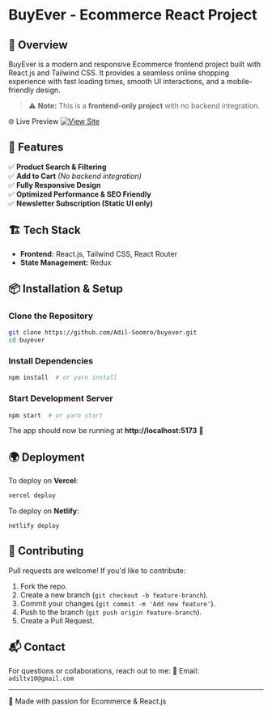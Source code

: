 # BuyEver - Ecommerce React Project


## 🛒 Overview
BuyEver is a modern and responsive Ecommerce frontend project built with React.js and Tailwind CSS. It provides a seamless online shopping experience with fast loading times, smooth UI interactions, and a mobile-friendly design.

> ⚠️ **Note:** This is a **frontend-only project** with no backend integration.  


🌐 Live Preview
[![View Site](https://img.shields.io/badge/Live%20Demo-BuyEver-blue?style=for-the-badge)](https://buyever.netlify.app/)


## 🚀 Features
✅ **Product Search & Filtering**  
✅ **Add to Cart** *(No backend integration)*  
✅ **Fully Responsive Design**  
✅ **Optimized Performance & SEO Friendly**  
✅ **Newsletter Subscription (Static UI only)**  

## 🏗️ Tech Stack
- **Frontend:** React.js, Tailwind CSS, React Router
- **State Management:** Redux 

## 📦 Installation & Setup
### Clone the Repository
```bash
git clone https://github.com/Adil-Soomro/buyever.git
cd buyever
```

### Install Dependencies
```bash
npm install  # or yarn install
```

### Start Development Server
```bash
npm start  # or yarn start
```

The app should now be running at **http://localhost:5173** 🚀

## 🌍 Deployment
To deploy on **Vercel**:
```bash
vercel deploy
```
To deploy on **Netlify**:
```bash
netlify deploy
```

## 🤝 Contributing
Pull requests are welcome! If you'd like to contribute:
1. Fork the repo.
2. Create a new branch (`git checkout -b feature-branch`).
3. Commit your changes (`git commit -m 'Add new feature'`).
4. Push to the branch (`git push origin feature-branch`).
5. Create a Pull Request.

## 📬 Contact
For questions or collaborations, reach out to me:
📧 Email: `adiltv10@gmail.com`

---
💙 Made with passion for Ecommerce & React.js

